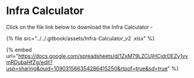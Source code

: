 # Infra Calculator

Click on the file link below to download the Infra Calculator -

{% file src="../../.gitbook/assets/Infra-Calculator_v2 .xlsx" %}

{% embed url="https://docs.google.com/spreadsheets/d/1ZxM79LZCUjHCjdrDEZy1vymRDubaHfZg/edit?usp=sharing&ouid=109031566354286415250&rtpof=true&sd=true" %}
